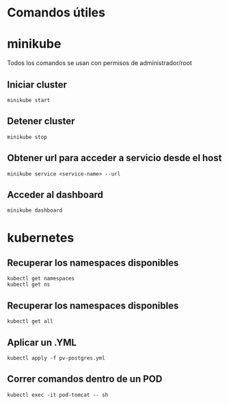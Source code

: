 # Comandos útiles

# minikube
Todos los comandos se usan con permisos de administrador/root
## Iniciar cluster
```console
minikube start
```
## Detener cluster
```console
minikube stop
```

## Obtener url para acceder a servicio desde el host
```console
minikube service <service-name> --url
```

## Acceder al dashboard
```console
minikube dashboard
```

# kubernetes
## Recuperar los namespaces disponibles
```console
kubectl get namespaces
kubectl get ns
```

## Recuperar los namespaces disponibles
```console
kubectl get all
```

## Aplicar un .YML
```console
kubectl apply -f pv-postgres.yml
```

## Correr comandos dentro de un POD
```console
kubectl exec -it pod-tomcat -- sh
```
